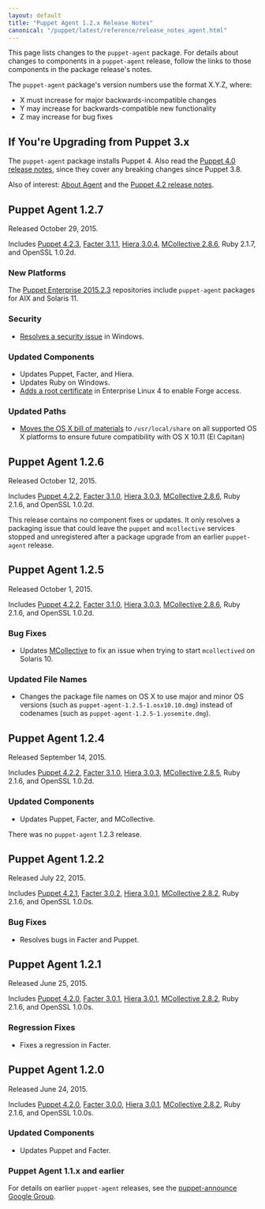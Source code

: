```yaml
---
layout: default
title: "Puppet Agent 1.2.x Release Notes"
canonical: "/puppet/latest/reference/release_notes_agent.html"
---
```


[Puppet 4.2.0]: ./release_notes.html#puppet-420
[Puppet 4.2.1]: ./release_notes.html#puppet-421
[Puppet 4.2.2]: ./release_notes.html#puppet-422
[Puppet 4.2.3]: ./release_notes.html#puppet-423
[Facter 3.0.0]: /facter/3.0/reference/release_notes.html#facter-300
[Facter 3.0.1]: /facter/3.0/reference/release_notes.html#facter-301
[Facter 3.0.2]: /facter/3.0/reference/release_notes.html#facter-302
[Facter 3.1.0]: /facter/3.1/reference/release_notes.html#facter-310
[Facter 3.1.1]: /facter/3.1/reference/release_notes.html#facter-311
[Hiera 3.0.1]: /hiera/3.0/release_notes.html#hiera-301
[Hiera 3.0.3]: /hiera/3.0/release_notes.html#hiera-303
[Hiera 3.0.4]: /hiera/3.0/release_notes.html#hiera-304
[MCollective 2.8.6]: /mcollective/releasenotes.html#2_8_6
[MCollective 2.8.5]: /mcollective/releasenotes.html#2_8_5
[MCollective 2.8.2]: /mcollective/releasenotes.html#2_8_2

This page lists changes to the `puppet-agent` package. For details about changes to components in a `puppet-agent` release, follow the links to those components in the package release's notes.

The `puppet-agent` package's version numbers use the format X.Y.Z, where:

* X must increase for major backwards-incompatible changes
* Y may increase for backwards-compatible new functionality
* Z may increase for bug fixes

## If You're Upgrading from Puppet 3.x

The `puppet-agent` package installs Puppet 4. Also read the [Puppet 4.0 release notes](/puppet/4.0/reference/release_notes.html), since they cover any breaking changes since Puppet 3.8.

Also of interest: [About Agent](./about_agent.html) and the [Puppet 4.2 release notes](./release_notes.html).

## Puppet Agent 1.2.7

Released October 29, 2015.

Includes [Puppet 4.2.3](./release_notes.html#puppet-423), [Facter 3.1.1][], [Hiera 3.0.4][], [MCollective 2.8.6][], Ruby 2.1.7, and OpenSSL 1.0.2d.

### New Platforms

The [Puppet Enterprise 2015.2.3](/pe/2015.2/) repositories include `puppet-agent` packages for AIX and Solaris 11.

### Security

* [Resolves a security issue](https://tickets.puppetlabs.com/browse/PA-27) in Windows.

### Updated Components

* Updates Puppet, Facter, and Hiera.
* Updates Ruby on Windows.
* [Adds a root certificate](https://tickets.puppetlabs.com/browse/PA-20) in Enterprise Linux 4 to enable Forge access.

### Updated Paths

* [Moves the OS X bill of materials](https://tickets.puppetlabs.com/browse/PA-21) to `/usr/local/share` on all supported OS X platforms to ensure future compatibility with OS X 10.11 (El Capitan)

## Puppet Agent 1.2.6

Released October 12, 2015.

Includes [Puppet 4.2.2](./release_notes.html#puppet-422), [Facter 3.1.0][], [Hiera 3.0.3][], [MCollective 2.8.6][], Ruby 2.1.6, and OpenSSL 1.0.2d.

This release contains no component fixes or updates. It only resolves a packaging issue that could leave the `puppet` and `mcollective` services stopped and unregistered after a package upgrade from an earlier `puppet-agent` release.

## Puppet Agent 1.2.5

Released October 1, 2015.

Includes [Puppet 4.2.2](./release_notes.html#puppet-422), [Facter 3.1.0][], [Hiera 3.0.3][], [MCollective 2.8.6][], Ruby 2.1.6, and OpenSSL 1.0.2d.

### Bug Fixes

* Updates [MCollective](/mcollective/releasenotes.html#changes-since-284) to fix an issue when trying to start `mcollectived` on Solaris 10.

### Updated File Names

* Changes the package file names on OS X to use major and minor OS versions (such as `puppet-agent-1.2.5-1.osx10.10.dmg`) instead of codenames (such as `puppet-agent-1.2.5-1.yosemite.dmg`).

## Puppet Agent 1.2.4

Released September 14, 2015.

Includes [Puppet 4.2.2](./release_notes.html#puppet-422), [Facter 3.1.0][], [Hiera 3.0.3][], [MCollective 2.8.5][], Ruby 2.1.6, and OpenSSL 1.0.2d.

### Updated Components

* Updates Puppet, Facter, and MCollective.

<a id="puppet-agent-123"></a>
There was no `puppet-agent` 1.2.3 release.

## Puppet Agent 1.2.2

Released July 22, 2015.

Includes [Puppet 4.2.1](./release_notes.html#puppet-421), [Facter 3.0.2][], [Hiera 3.0.1][], [MCollective 2.8.2][], Ruby 2.1.6, and OpenSSL 1.0.0s.

### Bug Fixes

* Resolves bugs in Facter and Puppet.

## Puppet Agent 1.2.1

Released June 25, 2015.

Includes [Puppet 4.2.0](./release_notes.html#puppet-420), [Facter 3.0.1][], [Hiera 3.0.1][], [MCollective 2.8.2][], Ruby 2.1.6, and OpenSSL 1.0.0s.

### Regression Fixes

* Fixes a regression in Facter.

## Puppet Agent 1.2.0

Released June 24, 2015.

Includes [Puppet 4.2.0](./release_notes.html#puppet-420), [Facter 3.0.0][], [Hiera 3.0.1][], [MCollective 2.8.2][], Ruby 2.1.6, and OpenSSL 1.0.0s.

### Updated Components

* Updates Puppet and Facter.

### Puppet Agent 1.1.x and earlier

For details on earlier `puppet-agent` releases, see the [puppet-announce Google Group](https://groups.google.com/forum/#!forum/puppet-announce).
